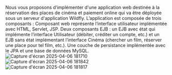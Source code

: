 Nous vous proposons d’implémenter d'une application web destinée à la réservation des 
places de cinéma et paiement online qui va être déployée sous un serveur d'application Wildfly. 
L’application est composée de trois composants : Composant web représente l’interface utilisateur 
implémentée avec HTML, Servlet, JSP. Deux composants EJB : un EJB avec état qui implémente 
l’interface Utilisateur (débiter, créditer un compte, etc.) et un EJB sans état implémentant l’interface 
Cinéma (chercher un film, réserver une place pour tel film, etc.). Une couche de persistance 
implémentée avec le JPA et une base de données MySQL.  
![Capture d'écran 2025-04-06 181710](https://github.com/user-attachments/assets/a6ac66c5-f722-4911-b121-1fe02eaa91b9)
![Capture d'écran 2025-04-06 181842](https://github.com/user-attachments/assets/57a40b99-df26-4b48-8430-768eb866e23a)
![Capture d'écran 2025-04-06 181817](https://github.com/user-attachments/assets/321603c3-1fca-479c-ac6e-52e14959ce6a)
